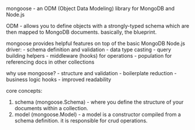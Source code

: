 mongoose - an ODM (Object Data Modeling) library for MongoDB and Node.js

ODM - allows you to define objects with a strongly-typed schema which are then mapped to MongoDB documents. basically, the blueprint.

mongoose provides helpful features on top of the basic MongoDB Node.js driver:
    - schema definition and validation
    - data type casting
    - query building helpers
    - middleware (hooks) for operations
    - population for referencing docs in other collections

why use mongoose?
    - structure and validation
    - boilerplate reduction 
    - business logic hooks
    - improved readability

core concepts:
1. schema (mongoose.Schema) - where you define the structure of your documents within a collection.
2. model (mongoose.Model) - a model is a constructor compiled from a schema definition. it is responsible for crud operations.